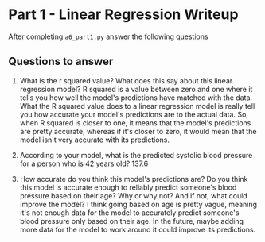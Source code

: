 # Part 1 - Linear Regression Writeup

After completing `a6_part1.py` answer the following questions

## Questions to answer

1. What is the r squared value?  What does this say about this linear regression model?
   R squared is a value between zero and one where it tells you how well the model's predictions have matched with the data. What the R squared value does to a linear regression model is really tell you how accurate your model's predictions are to the actual data. So, when R squared is closer to one, it means that the model's predictions are pretty accurate, whereas if it's closer to zero, it would mean that the model isn't very accurate with its predictions. 

3. According to your model, what is the predicted systolic blood pressure for a person who is 42 years old?
   137.6

5. How accurate do you think this model's predictions are?  Do you think this model is accurate enough to reliably predict someone's blood pressure based on their age?  Why or why not?  And if not, what could improve the model?
I think going based on age is pretty vague, meaning it's not enough data for the model to accurately predict someone's blood pressure only based on their age. In the future, maybe adding more data for the model to work around it could improve its predictions.